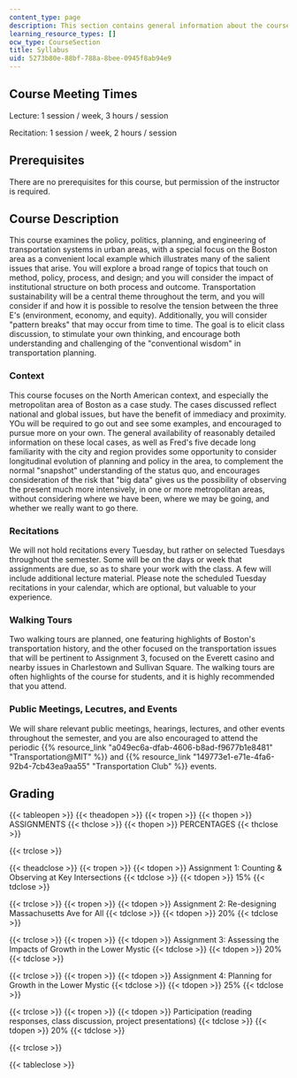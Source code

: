 ```yaml
---
content_type: page
description: This section contains general information about the course.
learning_resource_types: []
ocw_type: CourseSection
title: Syllabus
uid: 5273b80e-88bf-788a-8bee-0945f8ab94e9
---
```


Course Meeting Times
--------------------

Lecture: 1 session / week, 3 hours / session

Recitation: 1 session / week, 2 hours / session

Prerequisites
-------------

There are no prerequisites for this course, but permission of the instructor is required.

Course Description
------------------

This course examines the policy, politics, planning, and engineering of transportation systems in urban areas, with a special focus on the Boston area as a convenient local example which illustrates many of the salient issues that arise. You will explore a broad range of topics that touch on method, policy, process, and design; and you will consider the impact of institutional structure on both process and outcome. Transportation sustainability will be a central theme throughout the term, and you will consider if and how it is possible to resolve the tension between the three E's (environment, economy, and equity). Additionally, you will consider "pattern breaks" that may occur from time to time. The goal is to elicit class discussion, to stimulate your own thinking, and encourage both understanding and challenging of the "conventional wisdom" in transportation planning.

### Context

This course focuses on the North American context, and especially the metropolitan area of Boston as a case study. The cases discussed reflect national and global issues, but have the benefit of immediacy and proximity. YOu will be required to go out and see some examples, and encouraged to pursue more on your own. The general availability of reasonably detailed information on these local cases, as well as Fred's five decade long familiarity with the city and region provides some opportunity to consider longitudinal evolution of planning and policy in the area, to complement the normal "snapshot" understanding of the status quo, and encourages consideration of the risk that "big data" gives us the possibility of observing the present much more intensively, in one or more metropolitan areas, without considering where we have been, where we may be going, and whether we really want to go there.

### Recitations

We will not hold recitations every Tuesday, but rather on selected Tuesdays throughout the semester. Some will be on the days or week that assignments are due, so as to share your work with the class. A few will include additional lecture material. Please note the scheduled Tuesday recitations in your calendar, which are optional, but valuable to your experience.

### Walking Tours

Two walking tours are planned, one featuring highlights of Boston's transportation history, and the other focused on the transportation issues that will be pertinent to Assignment 3, focused on the Everett casino and nearby issues in Charlestown and Sullivan Square. The walking tours are often highlights of the course for students, and it is highly recommended that you attend.

### Public Meetings, Lecutres, and Events

We will share relevant public meetings, hearings, lectures, and other events throughout the semester, and you are also encouraged to attend the periodic {{% resource_link "a049ec6a-dfab-4606-b8ad-f9677b1e8481" "Transportation@MIT" %}} and {{% resource_link "149773e1-e71e-4fa6-92b4-7cb43ea9aa55" "Transportation Club" %}} events.

Grading
-------

{{< tableopen >}}
{{< theadopen >}}
{{< tropen >}}
{{< thopen >}}
ASSIGNMENTS
{{< thclose >}}
{{< thopen >}}
PERCENTAGES
{{< thclose >}}

{{< trclose >}}

{{< theadclose >}}
{{< tropen >}}
{{< tdopen >}}
Assignment 1: Counting & Observing at Key Intersections
{{< tdclose >}}
{{< tdopen >}}
15%
{{< tdclose >}}

{{< trclose >}}
{{< tropen >}}
{{< tdopen >}}
Assignment 2: Re-designing Massachusetts Ave for All
{{< tdclose >}}
{{< tdopen >}}
20%
{{< tdclose >}}

{{< trclose >}}
{{< tropen >}}
{{< tdopen >}}
Assignment 3: Assessing the Impacts of Growth in the Lower Mystic
{{< tdclose >}}
{{< tdopen >}}
20%
{{< tdclose >}}

{{< trclose >}}
{{< tropen >}}
{{< tdopen >}}
Assignment 4: Planning for Growth in the Lower Mystic
{{< tdclose >}}
{{< tdopen >}}
25%
{{< tdclose >}}

{{< trclose >}}
{{< tropen >}}
{{< tdopen >}}
Participation (reading responses, class discussion, project presentations)
{{< tdclose >}}
{{< tdopen >}}
20%
{{< tdclose >}}

{{< trclose >}}

{{< tableclose >}}